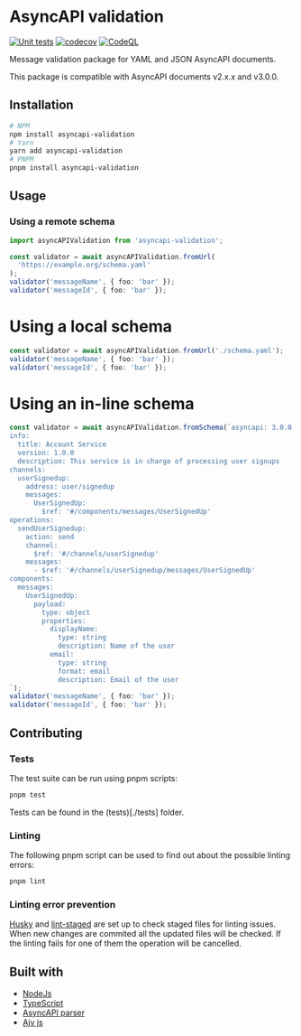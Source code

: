 # AsyncAPI validation

[![Unit tests](https://github.com/Elhebert/asyncapi-validation/actions/workflows/unit-test.yml/badge.svg)](https://github.com/Elhebert/asyncapi-validation/actions/workflows/unit-test.yml)
[![codecov](https://codecov.io/gh/Elhebert/asyncapi-validation/graph/badge.svg?token=7QFPVL5DKN)](https://codecov.io/gh/Elhebert/asyncapi-validation)
[![CodeQL](https://github.com/Elhebert/asyncapi-validation/actions/workflows/codeql.yml/badge.svg)](https://github.com/Elhebert/asyncapi-validation/actions/workflows/codeql.yml)

Message validation package for YAML and JSON AsyncAPI documents.

This package is compatible with AsyncAPI documents v2.x.x and v3.0.0.

## Installation

```bash
# NPM
npm install asyncapi-validation
# Yarn
yarn add asyncapi-validation
# PNPM
pnpm install asyncapi-validation
```

## Usage

### Using a remote schema

```ts
import asyncAPIValidation from 'asyncapi-validation';

const validator = await asyncAPIValidation.fromUrl(
  'https://example.org/schema.yaml'
);
validator('messageName', { foo: 'bar' });
validator('messageId', { foo: 'bar' });
```

# Using a local schema

```ts
const validator = await asyncAPIValidation.fromUrl('./schema.yaml');
validator('messageName', { foo: 'bar' });
validator('messageId', { foo: 'bar' });
```

# Using an in-line schema

```ts
const validator = await asyncAPIValidation.fromSchema(`asyncapi: 3.0.0
info:
  title: Account Service
  version: 1.0.0
  description: This service is in charge of processing user signups
channels:
  userSignedup:
    address: user/signedup
    messages:
      UserSignedUp:
        $ref: '#/components/messages/UserSignedUp'
operations:
  sendUserSignedup:
    action: send
    channel:
      $ref: '#/channels/userSignedup'
    messages:
      - $ref: '#/channels/userSignedup/messages/UserSignedUp'
components:
  messages:
    UserSignedUp:
      payload:
        type: object
        properties:
          displayName:
            type: string
            description: Name of the user
          email:
            type: string
            format: email
            description: Email of the user
`);
validator('messageName', { foo: 'bar' });
validator('messageId', { foo: 'bar' });
```

## Contributing

### Tests

The test suite can be run using pnpm scripts:

```bash
pnpm test
```

Tests can be found in the (tests)[./tests] folder.

### Linting

The following pnpm script can be used to find out about the possible linting errors:

```bash
pnpm lint
```

### Linting error prevention

[Husky](https://github.com/typicode/husky) and [lint-staged](https://github.com/okonet/lint-staged) are set up to check staged files for linting issues. When new changes are commited all the updated files will be checked. If the linting fails for one of them the operation will be cancelled.

## Built with

- [NodeJs](https://nodejs.org/)
- [TypeScript](https://www.typescriptlang.org/)
- [AsyncAPI parser](https://www.asyncapi.com/tools/parsers)
- [Ajv js](https://ajv.js.org/)
